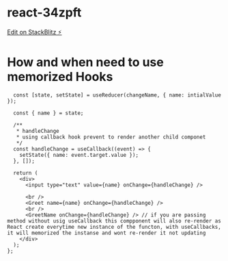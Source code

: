 # react-34zpft

[Edit on StackBlitz ⚡️](https://stackblitz.com/edit/react-34zpft)

# How and when need to use memorized Hooks

```const App = ({ intialValue = 'Anshuk' }) => {
  const [state, setState] = useReducer(changeName, { name: intialValue });

  const { name } = state;

  /**
   * handleChange
   * using callback hook prevent to render another child componet
   */
  const handleChange = useCallback((event) => {
    setState({ name: event.target.value });
  }, []);

  return (
    <div>
      <input type="text" value={name} onChange={handleChange} />

      <br />
      <Greet name={name} onChange={handleChange} />
      <br />
      <GreetName onChange={handleChange} /> // if you are passing method without usig useCallback this compponent will also re-render as React create everytime new instance of the functon, with useCallbacks, it will memorized the instanse and wont re-render it not updating
    </div>
  );
};
